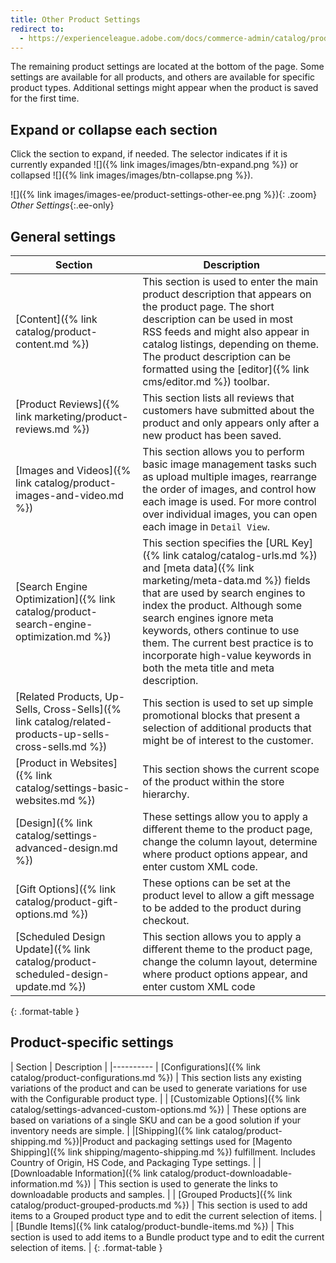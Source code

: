 ```yaml
---
title: Other Product Settings
redirect to:
  - https://experienceleague.adobe.com/docs/commerce-admin/catalog/products/product-create.html#product-settings
---
```


The remaining product settings are located at the bottom of the page. Some settings are available for all products, and others are available for specific product types. Additional settings might appear when the product is saved for the first time.

## Expand or collapse each section

Click the section to expand, if needed. The selector indicates if it is currently expanded ![]({% link images/images/btn-expand.png %}) or collapsed ![]({% link images/images/btn-collapse.png %}).

![]({% link images/images-ee/product-settings-other-ee.png %}){: .zoom}
_Other Settings_{:.ee-only}

## General settings

|Section|Description|
|--- |--- |
|[Content]({% link catalog/product-content.md %})|This section is used to enter the main product description that appears on the product page. The short description can be used in most RSS feeds and might also appear in catalog listings, depending on theme. The product description can be formatted using the [editor]({% link cms/editor.md %}) toolbar.|
|[Product Reviews]({% link marketing/product-reviews.md %})|This section lists all reviews that customers have submitted about the product and only appears only after a new product has been saved.|
|[Images and Videos]({% link catalog/product-images-and-video.md %})|This section allows you to perform basic image management tasks such as upload multiple images, rearrange the order of images, and control how each image is used. For more control over individual images, you can open each image in `Detail View`.|
|[Search Engine Optimization]({% link catalog/product-search-engine-optimization.md %})|This section specifies the [URL Key]({% link catalog/catalog-urls.md %}) and [meta data]({% link marketing/meta-data.md %}) fields that are used by search engines to index the product. Although some search engines ignore meta keywords, others continue to use them. The current best practice is to incorporate high-value keywords in both the meta title and meta description.|
|[Related Products, Up-Sells, Cross-Sells]({% link catalog/related-products-up-sells-cross-sells.md %})|This section is used to set up simple promotional blocks that present a selection of additional products that might be of interest to the customer.|
|[Product in Websites]({% link catalog/settings-basic-websites.md %})|This section shows the current scope of the product within the store hierarchy.|
|[Design]({% link catalog/settings-advanced-design.md %})|These settings allow you to apply a different theme to the product page, change the column layout, determine where product options appear, and enter custom XML code.|
|[Gift Options]({% link catalog/product-gift-options.md %})|These options can be set at the product level to allow a gift message to be added to the product during checkout.|
|<span class="ce-only">[Scheduled Design Update]({% link catalog/product-scheduled-design-update.md %})</span>|This section allows you to apply a different theme to the product page, change the column layout, determine where product options appear, and enter custom XML code|
{: .format-table }

## Product-specific settings

| Section | Description |
|----------
| [Configurations]({% link catalog/product-configurations.md %}) | This section lists any existing variations of the product and can be used to generate variations for use with the Configurable product type. |
| [Customizable Options]({% link catalog/settings-advanced-custom-options.md %}) | These options are based on variations of a single SKU and can be a good solution if your inventory needs are simple. |
|[Shipping]({% link catalog/product-shipping.md %})|Product and packaging settings used for [Magento Shipping]({% link shipping/magento-shipping.md %}) fulfillment. Includes Country of Origin, HS Code, and Packaging Type settings. |
| [Downloadable Information]({% link catalog/product-downloadable-information.md %}) | This section is used to generate the links to downloadable products and samples. |
| [Grouped Products]({% link catalog/product-grouped-products.md %}) | This section is used to add items to a Grouped product type and to edit the current selection of items. |
| [Bundle Items]({% link catalog/product-bundle-items.md %}) | This section is used to add items to a Bundle product type and to edit the current selection of items. |
{: .format-table }

<style>
.format-table td:first-of-type {
  width: 200px;
}
</style>